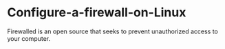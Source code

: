 # Configure-a-firewall-on-Linux
Firewalled is an open source that seeks to prevent unauthorized access to your computer. 
